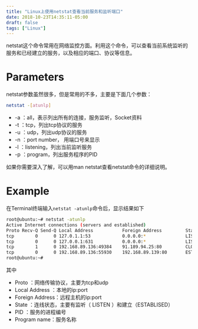 ```yaml
---
title: "Linux上使用netstat查看当前服务和监听端口"
date: 2018-10-23T14:35:11-05:00
draft: false
tags: ["Linux"]
---
```


netstat这个命令常用在网络监控方面。利用这个命令，可以查看当前系统监听的服务和已经建立的服务，以及相应的端口、协议等信息。

# Parameters

netstat参数虽然很多，但是常用的不多，主要是下面几个参数：

```bash
netstat -[atunlp]
```

- -a ：all，表示列出所有的连接，服务监听，Socket资料
- -t ：tcp，列出tcp协议的服务
- -u ：udp，列出udp协议的服务
- -n ：port number， 用端口号来显示
- -l ：listening，列出当前监听服务
- -p ：program，列出服务程序的PID

如果你需要深入了解，可以用man netstat查看netstat命令的详细说明。

# Example

在Terminal终端输入`netstat -atunlp`命令后，显示结果如下

```bash
root@ubuntu:~# netstat -atunlp
Active Internet connections (servers and established)
Proto Recv-Q Send-Q Local Address           Foreign Address         State       PID/Program name
tcp        0      0 127.0.1.1:53            0.0.0.0:*               LISTEN      1536/dnsmasq    
tcp        0      0 127.0.0.1:631           0.0.0.0:*               LISTEN      6207/cupsd      
tcp        1      0 192.168.89.136:49384    91.189.94.25:80         CLOSE_WAIT  7384/ubuntu-geoip-p
tcp        0      0 192.168.89.136:55930    192.168.89.139:80       ESTABLISHED 7007/demo       
root@ubuntu:~# 
```

其中

- Proto ：网络传输协议，主要为tcp和udp
- Local Address ：本地的ip:port
- Foreign Address：远程主机的ip:port
- State ：连线状态，主要有监听（ LISTEN ）和建立（ESTABLISED）
- PID ：服务的进程编号
- Program name：服务名称